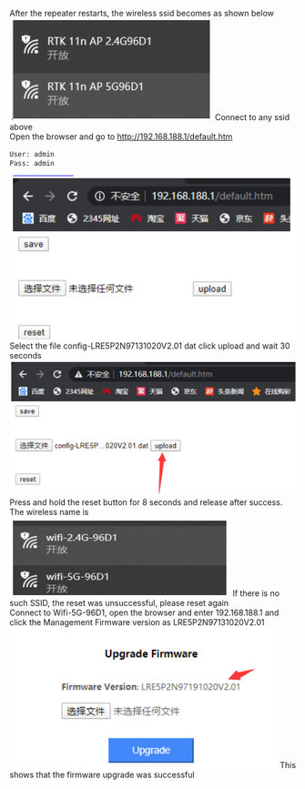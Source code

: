After the repeater restarts, the wireless ssid becomes as shown below  
[<img src="img/1.png">](Image)
Connect to any ssid above  
Open the browser and go to <http://192.168.188.1/default.htm>  
```
User: admin  
Pass: admin  
```
[<img src="img/2.png">](Image)
Select the file config-LRE5P2N97131020V2.01 dat click upload and wait 30 seconds  
[<img src="img/3.png">](Image)
Press and hold the reset button for 8 seconds and release after success. The wireless name is  
[<img src="img/4.png">](Image)
If there is no such SSID, the reset was unsuccessful, please reset again  
Connect to Wifi-5G-96D1, open the browser and enter 192.168.188.1 and click the Management Firmware version as LRE5P2N97131020V2.01  
[<img src="img/5.png">](Image)
This shows that the firmware upgrade was successful
